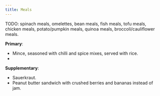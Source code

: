 ```yaml
---
title: Meals
---
```


TODO: spinach meals, omelettes, bean meals, fish meals, tofu meals, chicken meals, potato/pumpkin meals, quinoa meals, broccoli/cauliflower meals.

**Primary**:
- Mince, seasoned with chilli and spice mixes, served with rice.
- 

**Supplementary**:
- Sauerkraut.
- Peanut butter sandwich with crushed berries and bananas instead of jam.

